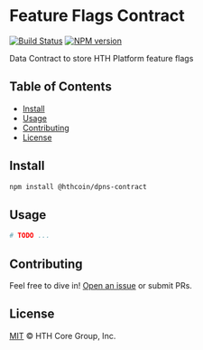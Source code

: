# Feature Flags Contract

[![Build Status](https://github.com/MichaelHDesigns/feature-flags-contract/actions/workflows/test_and_release.yml/badge.svg)](https://github.com/MichaelHDesigns/feature-flags-contract/actions/workflows/test_and_release.yml)
[![NPM version](https://img.shields.io/npm/v/@hthcoin/feature-flags-contract.svg?style=flat-square)](https://npmjs.org/package/@hthcoin/feature-flags-contract)

Data Contract to store HTH Platform feature flags

## Table of Contents

- [Install](#install)
- [Usage](#usage)
- [Contributing](#contributing)
- [License](#license)

## Install

```sh
npm install @hthcoin/dpns-contract
```

## Usage

```sh
# TODO ...
```

## Contributing

Feel free to dive in! [Open an issue](https://github.com/MichaelHDesigns/platform/issues/new/choose) or submit PRs.

## License

[MIT](LICENSE) &copy; HTH Core Group, Inc.

